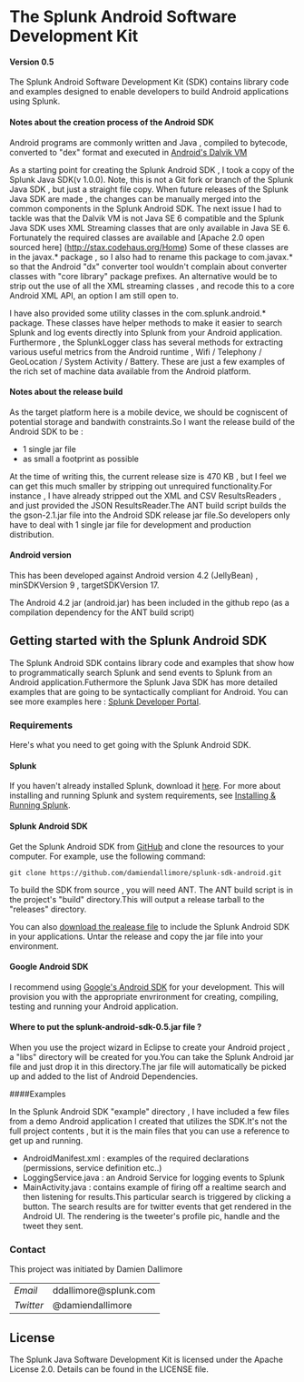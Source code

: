# The Splunk Android Software Development Kit

#### Version 0.5

The Splunk Android Software Development Kit (SDK) contains library code and 
examples designed to enable developers to build Android applications using 
Splunk.

#### Notes about the creation process of the Android SDK

Android programs are commonly written and Java , compiled to bytecode, converted 
 to "dex" format and executed in [Android's Dalvik VM](http://en.wikipedia.org/wiki/Dalvik_%28software%29)

As a starting point for creating the Splunk Android SDK , I took a copy of the 
Splunk Java SDK(v 1.0.0).
Note, this is not a Git fork or  branch of the Splunk Java SDK , but just a 
straight file copy. When future releases of the Splunk Java SDK are made , the 
changes can be manually merged into the common components in the Splunk Android 
SDK.
The next issue I had to tackle was that the Dalvik VM is not Java SE 6 
compatible and the Splunk Java SDK uses XML Streaming classes that are only 
available in Java SE 6.
Fortunately the required classes are available and [Apache 2.0 open sourced here]
(http://stax.codehaus.org/Home)
Some of these classes are in the javax.* package , so I also had to rename this 
package to com.javax.* so that the Android "dx" converter tool wouldn't 
complain about converter classes with "core library" package prefixes.
An alternative would be to strip out the use of all the XML streaming classes , 
and recode this to a core Android XML API, an option I am still open to.

I have also provided some utility classes in the com.splunk.android.* package.
These classes have helper methods to make it easier to search Splunk and log 
events directly into Splunk from your Android application.
Furthermore , the SplunkLogger class has several methods for extracting various 
useful metrics from the Android runtime , Wifi / Telephony / GeoLocation / 
System Activity / Battery. These are just a few examples of the rich set of 
machine data available from the Android platform.


#### Notes about the release build

As the target platform here is a mobile device, we should be cogniscent of 
potential storage and bandwith constraints.So I want the release build of the 
Android SDK to be :

* 1 single jar file
* as small a footprint as possible

At the time of writing this, the current release size is 470 KB , but I feel we 
can get this much smaller by stripping out unrequired functionality.For instance 
, I have already stripped out the XML and CSV ResultsReaders , and just provided 
the JSON ResultsReader.The ANT build script builds the the gson-2.1.jar file 
into the Android SDK release jar file.So developers only have to deal with 1 
single jar file for development and production distribution.

#### Android version

This has been developed against Android version 4.2 (JellyBean) ,
minSDKVersion 9 , targetSDKVersion 17.

The Android 4.2 jar (android.jar) has been included in the github repo (as a 
compilation dependency for the ANT build script)

## Getting started with the Splunk Android SDK

The Splunk Android SDK contains library code and examples that show how to 
programmatically search Splunk and send events to Splunk from an Android 
application.Futhermore the Splunk Java SDK has more detailed examples that are 
going to be syntactically compliant for Android. 
You can see more examples here : 
[Splunk Developer Portal](http://dev.splunk.com/view/java-sdk/SP-CAAAECN). 

### Requirements

Here's what you need to get going with the Splunk Android SDK.

#### Splunk

If you haven't already installed Splunk, download it 
[here](http://www.splunk.com/download). For more about installing and running 
Splunk and system requirements, see 
[Installing & Running Splunk](http://dev.splunk.com/view/SP-CAAADRV). 

#### Splunk Android SDK

Get the Splunk Android SDK from [GitHub](https://github.com/) and clone the 
resources to your computer. For example, use the following command: 

    git clone https://github.com/damiendallimore/splunk-sdk-android.git

To build the SDK from source , you will need ANT. The ANT build script is in 
the project's "build" directory.This will output a release tarball to the 
"releases" directory.
    
You can also [download the realease file](https://github.com/damiendallimore/splunk-sdk-android/tree/master/releases/splunk-android-sdk-0.5.tar.gz) to include the Splunk Android SDK
in your applications. Untar the release and copy the jar file into your 
environment.

#### Google Android SDK

I recommend using [Google's Android SDK](http://developer.android.com/sdk/index.html) 
for your development. This will provision you with the appropriate envrironment 
for creating, compiling, testing and running your Android application.

#### Where to put the splunk-android-sdk-0.5.jar  file ?

When you use the project wizard in Eclipse to create your Android project , 
a "libs" directory will be created for you.You can take the Splunk Android jar 
file and just drop it in this directory.The jar file will automatically be 
picked up and added to the list of Android Dependencies.


####Examples

In the Splunk Android SDK "example" directory , I have included a few files from 
a demo Android application I created that utilizes the SDK.It's not the full 
project contents , but it is the main files that you can use a reference to get 
up and running.

* AndroidManifest.xml : examples of the required declarations (permissions, 
service definition etc..)
* LoggingService.java : an Android Service for logging events to Splunk
* MainActivity.java : contains example of firing off a realtime search and then 
listening for results.This particular search is triggered by clicking a button.
The search results are for twitter events that get rendered in the Android UI.
The rendering is the tweeter's profile pic, handle and the tweet they sent.


### Contact

This project was initiated by Damien Dallimore
<table>

<tr>
<td><em>Email</em></td>
<td>ddallimore@splunk.com</td>
</tr>

<tr>
<td><em>Twitter</em>
<td>@damiendallimore</td>
</tr>


</table>

## License

The Splunk Java Software Development Kit is licensed under the Apache
License 2.0. Details can be found in the LICENSE file.


